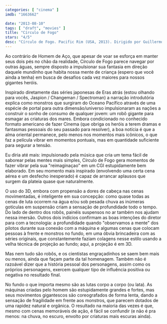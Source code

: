 ```yaml
---
categories: [ "cinema" ]
imdb: "1663662"

date: "2013-08-10"
tags: [ "draft", "movies" ]
title: "Círculo de Fogo"
stars: "4/5"
desc: "Círculo de Fogo. Pacific Rim (USA, 2013). Dirigido por Guillermo del Toro. Escrito por Travis Beacham, Guillermo del Toro, Travis Beacham. Com Charlie Hunnam, Diego Klattenhoff, Idris Elba, Rinko Kikuchi, Charlie Day, Burn Gorman, Max Martini, Robert Kazinsky, Clifton Collins Jr.."
---
```

Ao contrário de Homem de Aço, que apesar de voar se esforça em manter seus dois pés no chão da realidade, Círculo de Fogo parece navegar por outras águas, sempre disposto a impulsionar sua fantasia em direção daquele mundinho que habita nossa mente de criança (espero que você ainda a tenha) em busca de desafios cada vez maiores para nossos gigantes heróis. 

Inspirado diretamente das séries japonesas de Eras atrás (estou olhando para vocês, Jaspion / Changeman / Spectroman) a narração introdutória explica como monstros que surgiram do Oceano Pacífico através de uma espécie de portal para outra dimensão/universo impulsionaram as nações a construir o sonho de consumo de qualquer jovem: um robô gigante para esmagar as criaturas dos mares. Embora condicionado no conhecido formato americano de fazer Cinema (que obriga os heróis a terem dramas e fantasmas pessoais do seu passado para resolver), a boa notícia é que a alma oriental permanece, pelo menos nos momentos mais icônicos, o que faz a película vibrar em momentos pontuais, mas em quantidade suficiente para segurar a tensão.

Eu diria até mais: impulsionado pela música que cria um tema fácil de saborear pelas mentes mais simples, Círculo de Fogo gera momentos de fazer vibrar pela sua "reimaginaçao" em um CGI estupidamente bem elaborado. Em seu momento mais inspirado (envolvendo uma certa cena aérea e um desfecho inesperado) é capaz de arrancar aplausos que surgem da plateia quase que naturalmente.

O uso do 3D, embora com propensão a dores de cabeça nas cenas movimentadas, é inteligente em sua concepção: como quase todas as cenas de luta ocorrem na água e/ou sob pesada chuva as inúmeras gotículas em suspensão criam a sensação de profundidade todo o tempo. Do lado de dentro dos robôs, painéis suspensos no ar também nos ajudam nessa imersão. Outros dois indícios confirmam as boas intenções do diretor para com a tecnologia: a profundidade quando "observamos a mente" dos pilotos durante sua conexão com a máquina e algumas cenas que colocam pessoas à frente e monstros no fundo, em uma óbvia brincadeira com as séries originais, que constantemente faziam colagens nesse estilo usando a velha técnica de projeção ao fundo; aqui, a projeção é em 3D.

Mas nem tudo são robôs, e os cientistas engraçadinhos se saem bem mais ou menos, ainda que façam parte da tal homenagem. Também não é razoável dizer que a história pessoal dos personagens, assim como os próprios personagens, exercem qualquer tipo de influência positiva ou negativa no resultado final.

No fundo o que importa mesmo são as lutas corpo a corpo (ou lata). As máquinas criadas pelo homem são estupidamente grandes e fortes, mas seus movimentos gigantescos são coreografados de forma lenta, dando a sensação de fragilidade em frente aos monstros, que parecem dotados de uma rapidez natural e orgânica. O resultado na maioria das vezes é que, mesmo com cenas memoráveis de ação, é fácil se confundir (e não é pra menos: na chuva, no escuro, envolto por criaturas mais escuras ainda).

